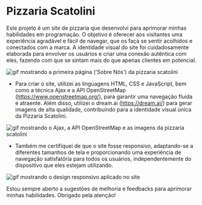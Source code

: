 # **Pizzaria Scatolini**

Este projeto é um site de pizzaria que desenvolvi para aprimorar minhas habilidades em programação. O objetivo é oferecer aos visitantes uma experiência agradável e fácil de navegar, que os faça se sentir acolhidos e conectados com a marca. A identidade visual do site foi cuidadosamente elaborada para envolver os usuários e criar uma conexão autêntica com eles, fazendo com que se sintam mais do que apenas clientes em potencial.

![gif mostrando a primeira página ('Sobre Nós') da pizzaria scatolini](https://imgur.com/GFBJuA6)

- Para criar o site, utilizei as linguagens HTML, CSS e JavaScript, bem como a técnica Ajax e a API OpenStreetMap (https://www.openstreetmap.org/), para garantir uma navegação fluida e atraente. Além disso, utilizei o dream.ai (https://dream.ai/) para gerar imagens de alta qualidade, contribuindo para a identidade visual única da Pizzaria Scatolini.

![gif mostrando o Ajax, a API OpenStreetMap e as imagens da pizzaria scatolini](https://imgur.com/eVO71O2)

- Também me certifiquei de que o site fosse responsivo, adaptando-se a diferentes tamanhos de tela e proporcionando uma experiência de navegação satisfatória para todos os usuários, independentemente do dispositivo que eles estejam utilizando.

![gif mostrando o design responsivo aplicado no site](https://imgur.com/KwFxJZI)

Estou sempre aberto a sugestões de melhoria e feedbacks para aprimorar minhas habilidades. Obrigado pela atenção!